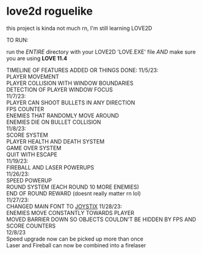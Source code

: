 # love2d roguelike

this project is kinda not much rn, I'm still learning LOVE2D


TO RUN:

run the *ENTIRE* directory with your LOVE2D 'LOVE.EXE' file *AND* make sure you are using **LOVE 11.4**



TIMELINE OF FEATURES ADDED OR THINGS DONE:
11/5/23:<br>
PLAYER MOVEMENT<br>
PLAYER COLLISION WITH WINDOW BOUNDARIES<br>
DETECTION OF PLAYER WINDOW FOCUS<br>
11/7/23:<br>
PLAYER CAN SHOOT BULLETS IN ANY DIRECTION<br>
FPS COUNTER<br>
ENEMIES THAT RANDOMLY MOVE AROUND<br>
ENEMIES DIE ON BULLET COLLISION<br>
11/8/23:<br>
SCORE SYSTEM<br>
PLAYER HEALTH AND DEATH SYSTEM<br>
GAME OVER SYSTEM<br>
QUIT WITH ESCAPE<br>
11/19/23:<br>
FIREBALL AND LASER POWERUPS<br>
11/26/23:<br>
SPEED POWERUP<br>
ROUND SYSTEM (EACH ROUND 10 MORE ENEMIES)<br>
END OF ROUND REWARD (doesnt really matter rn lol)<br>
11/27/23:<br>
CHANGED MAIN FONT TO <a href="https://typodermicfonts.com/proportional-joystix/">JOYSTIX</a>
11/28/23:<br>
ENEMIES MOVE CONSTANTLY TOWARDS PLAYER<br>
MOVED BARRIER DOWN SO OBJECTS COULDN'T BE HIDDEN BY FPS AND SCORE COUNTERS<br>
12/8/23<br>
Speed upgrade now can be picked up more than once<br>
Laser and Fireball can now be combined into a firelaser<br>